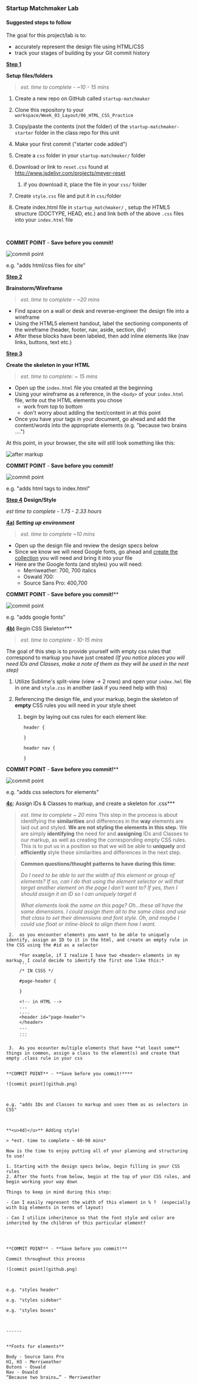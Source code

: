 ### **Startup Matchmaker Lab**

#### **Suggested steps to follow**

The goal for this project/lab is to:

- accurately represent the design file using HTML/CSS
- track your stages of building by your Git commit history

**<u>Step 1</u>**


**Setup files/folders** 

>
>*est. time to complete - ~10 - 15 mins*

1. Create a new repo on GitHub called `startup-matchmaker`

2. Clone this repository to your `workspace/Week_03_Layout/06_HTML_CSS_Practice`

3. Copy/paste the contents (not the folder) of the `startup-matchmaker-starter` folder in the class repo for this unit

4. Make your first commit ("starter code added")

5. Create a  `css` folder in your `startup-matchmaker/` folder

6. Download  or link to `reset.css` found at http://www.jsdelivr.com/projects/meyer-reset

   1. if you download it, place the file in your `css/` folder

7. Create `style.css` file and put it in `css/`folder

8. Create index.html file in `startup_matchmaker/` , setup the HTML5 structure (DOCTYPE, HEAD, etc.) and link both of the above `.css` files into your `index.html` file

   ​


**COMMIT POINT** - **Save before you commit!**

![commit point](github.png)

e.g. "adds html/css files for site"

**<u>Step 2</u>**

**Brainstorm/Wireframe**

> *est. time to complete - ~20 mins*

- Find space on a wall or desk and reverse-engineer the design file into a wireframe
- Using the HTML5 element handout, label the sectioning components of the wireframe (header, footer, nav, aside, section, div)
- After these blocks have been labeled, then add inline elements like (nav links, buttons, text etc.)



**<u>Step 3</u>**

**Create the skeleton in your HTML**

>*est. time to complete: ~ 15 mins*

- Open up the `index.html` file you created at the beginning
- Using your wireframe as a reference, in the `<body>` of your `index.html` file, write out the HTML elements you chose
  - work from top to bottom
  - don't worry about adding the text/content in at this point
- Once you have your tags in your document, go ahead and add the content/words into the appropriate elements (e.g. "because two brains ….")

At this point, in your browser, the site will still look something like this: 

![after markup](aftermarkup.png)

**COMMIT POINT** - **Save before you commit!**

![commit point](github.png)

e.g. "adds html tags to index.html"




**<u>Step 4</u>**
**Design/Style** 


*est time to complete - 1.75 - 2.33 hours*


**<u>4a)</u> *Setting up environment***


> *est. time to complete ~10 mins*

- Open up the design file and review the design specs below
- Since we know we will need Google fonts, go ahead and [create the collection](https://www.google.com/fonts) you will need and bring it into your file
- Here are the Google fonts (and styles) you will need:
  - Merriweather: 700, 700 italics
  - Oswald 700:
  - Source Sans Pro: 400,700


**COMMIT POINT** - **Save before you commit!****

![commit point](github.png)


e.g. "adds google fonts"



**<u>4b)</u>** Begin CSS Skeleton***


> *est. time to complete - 10-15 mins*

The goal of this step is to provide yourself with empty css rules that correspond to markup you have just created *(If you notice places you will need IDs and Classes, make a note of them as they will be used in the next step)*

1. Utilize Sublime's split-view (view -> 2 rows) and open your `index.hml` file in one and `style.css` in another (ask if you need help with this)

2. Referencing the design file, and your markup, begin the skeleton of **empty** CSS rules you will need in your style sheet
     1.  begin by laying out css rules for each element like:

         ```
         header {

         }

         header nav {

         }
         ```

**COMMIT POINT** - **Save before you commit!****

![commit point](github.png)



e.g. "adds css selectors for elements"



**<u>4c</u>**: Assign IDs & Classes to markup, and create a skeleton for .css***


> *est. time to complete ~ 20 mins*
>  This step in the process is about identifying the **similarities** and differences in the **way** elements are laid out and styled.  **We are not styling the elements in this step.**  We are simply **identifying** the need for and **assigning** IDs and Classes to our markup, as well as creating the corresponding empty CSS rules.  This is to put us in a position so that we will be able to **uniquely** and **efficiently** style these similarities and differences in the next step.  


>
>**Common questions/thought patterns to have during this time:** 
>
>
>*Do I need to be able to set the width of this element or group of elements?  If so, can I do that using the element selector or will that target another element on the page I don't want to?  If yes, then I should assign it an ID so I can uniquely target it*
>
>
>*What elements look the same on this page?  Oh…these all have the same dimensions.  I could assign them all to the same class and use that class to set their dimensions and font style.  Oh, and maybe I could use float or inline-block to align them how I want.*



     2.  as you encounter elements you want to be able to uniquely identify, assign an ID to it in the html, and create an empty rule in the CSS using the #id as a selector 
    
         *For example, if I realize I have two <header> elements in my markup, I could decide to identify the first one like this:*
         ```
         /* IN CSSS */
    
         #page-header {
    
         }
    
         <!-- in HTML -->
         ...
         ....
         <header id="page-header">
         </header>
         ...
         ...
         ```
    
     3.  As you ecounter multiple elements that have **at least some** things in common, assign a class to the element(s) and create that empty .class rule in your css
```

**COMMIT POINT** - **Save before you commit!****

![commit point](github.png)



e.g. "adds IDs and Classes to markup and uses them as as selectors in CSS"



**<u>4d)</u>** Adding style!

> *est. time to complete ~ 60-90 mins*

Now is the time to enjoy putting all of your planning and structuring to use!

1. Starting with the design specs below, begin filling in your CSS rules
2. After the fonts from below, begin at the top of your CSS rules, and begin working your way down

Things to keep in mind during this step:

- Can I easily represent the width of this element in % ?  (especially with big elements in terms of layout)

- Can I utilize inheritence so that the font style and color are inherited by the children of this particular element?




**COMMIT POINT** - **Save before you commit!**

Commit throughout this process

![commit point](github.png)



e.g. "styles header"

e.g. "styles sidebar"

e.g. "styles boxes"



------


**Fonts for elements**

Body - Source Sans Pro
H1, H3 - Merriweather
Butons - Oswald
Nav - Oswald
“Because two brains…” - Merriweather